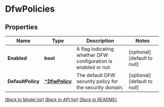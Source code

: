 # DfwPolicies

## Properties
Name | Type | Description | Notes
------------ | ------------- | ------------- | -------------
**Enabled** | **bool** | A flag indicating whether DFW configuration is enabled or not. | [optional] [default to null]
**DefaultPolicy** | [***DfwPolicy**](DfwPolicy.md) | The default DFW security policy for the security domain.  | [optional] [default to null]

[[Back to Model list]](../README.md#documentation-for-models) [[Back to API list]](../README.md#documentation-for-api-endpoints) [[Back to README]](../README.md)


